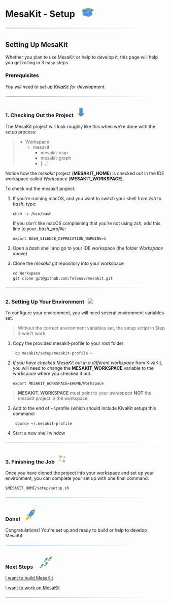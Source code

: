 # MesaKit - Setup   ![](../images/box-40.png)

![](../images/horizontal-line.png)

## Setting Up MesaKit

Whether you plan to use MesaKit or help to develop it, this page will help you get rolling in 3 easy steps.

### Prerequisites

*You will need to set up [KivaKit](https://github.com/Telenav/mesakit) for development.*

![](../images/horizontal-line.png)

### 1. Checking Out the Project  ![](../images/down-arrow-32.png)

The MesaKit project will look roughly like this when we're done with the setup process:
 
> * Workspace
>   * mesakit
>     * mesakit-map
>     * mesakit-graph
>     * [...]

Notice how the *mesakit* project (**MESAKIT_HOME**) is checked out in the IDE workspace called
*Workspace* (**MESAKIT_WORKSPACE**).

To check out the *mesakit* project:

1. If you're running macOS, and you want to switch your shell from *zsh* to *bash*, type:

       chsh -s /bin/bash

   If you don't like macOS complaining that you're not using *zsh*, add this line to your *.bash_profile*:

       export BASH_SILENCE_DEPRECATION_WARNING=1

2. Open a *bash* shell and go to your IDE workspace (the folder *Workspace* above)
3. Clone the *mesakit* git repository into your workspace

       cd Workspace 
       git clone git@github.com:Telenav/mesakit.git

![](../images/horizontal-line.png)

### 2. Setting Up Your Environment   ![](https://www.kivakit.org/images/bluebook-32.png)

To configure your environment, you will need several environment variables set.

> Without the correct environment variables set, the setup script in Step 3 won't work.

1. Copy the provided mesakit-profile to your root folder 

        cp mesakit/setup/mesakit-profile ~

2.  *If you have checked MesaKit out in a different workspace* from KivaKit, you will need to
    change the **MESAKIT_WORKSPACE** variable to the workspace where you checked it out.

        export MESAKIT_WORKSPACE=$HOME/Workspace

   > **MESAKIT_WORKSPACE** must point to your *workspace* **NOT** the *mesakit* project in the workspace

3. Add to the end of ~/.profile (which should include KivaKit setup) this command:

        source ~/.mesakit-profile

4. Start a new shell window

![](../images/horizontal-line.png)

### 3. Finishing the Job  ![](../images/stars-32.png)

Once you have cloned the project into your workspace and set up your environment,
you can complete your set up with one final command:

    $MESAKIT_HOME/setup/setup.sh

![](../images/horizontal-line.png)

### Done!   ![](../images/rocket-40.png)

Congratulations! You're set up and ready to build or help to develop MesaKit.

![](../images/horizontal-line.png)

### Next Steps &nbsp; &nbsp;  ![](../images/footprints-40.png)

[I want to build MesaKit](building.md)

[I want to work on MesaKit](../developing/index.md)

![](../images/horizontal-line.png)
